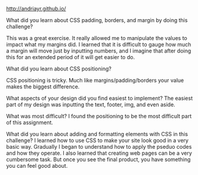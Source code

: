 http://andriayr.github.io/

What did you learn about CSS padding, borders, and margin by doing this challenge?

This was a great exercise. It really allowed me to manipulate the values to impact what my margins did. I learned that it is difficult to gauge how much a margin will move just by inputting numbers, and I imagine that after doing this for an extended period of it will get easier to do.

What did you learn about CSS positioning?

CSS positioning is tricky. Much like margins/padding/borders your value makes the biggest difference.

What aspects of your design did you find easiest to implement? The easiest part of my design was inputting the text, footer, img, and even aside.

What was most difficult? I found the positioning to be the most difficult part of this assignment.

What did you learn about adding and formatting elements with CSS in this challenge? I learned how to use CSS to make your site look good in a very basic way. Gradually I began to understand how to apply the pseduo codes and how they operate. I also learned that creating web pages can be a very cumbersome task. But once you see the final product, you have something you can feel good about.
